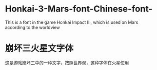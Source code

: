 # Honkai-3-Mars-font-Chinese-font-
This is a font in the game Honkai Impact III, which is used on Mars according to the worldview
# 崩坏三火星文字体
这是游戏崩坏三中的一种文字，按照世界观，这种字体在火星使用
